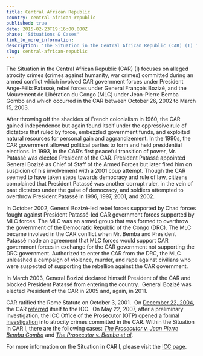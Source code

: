 ```yaml
---
title: Central African Republic
country: central-african-republic
published: true
date: 2015-02-23T19:16:00.000Z
phase: 'Situations & Cases'
link_to_more_information:
description: 'The Situation in the Central African Republic (CAR) (I) involves atrocity crimes (crimes against humanity, war crimes) committed during an armed conflict which involves CAR government forces under President Ange‐Félix Patassé, rebel forces under General François Bozizé, and the Mouvement de Libération du Congo (MLC) under Jean-Pierre Bemba Gombo. Within the Situation in CAR I, there are two ongoing cases.'
slug: central-african-republic
---
```



The Situation in the Central African Republic (CAR) (I) focuses on alleged atrocity crimes (crimes against humanity, war crimes) committed during an armed conflict which involved CAR government forces under President Ange‐F&eacute;lix Patass&eacute;, rebel forces under General Fran&ccedil;ois Boziz&eacute;, and the Mouvement de Lib&eacute;ration du Congo (MLC) under Jean-Pierre Bemba Gombo and which occurred in the CAR between October 26, 2002 to March 15, 2003.

After throwing off the shackles of French colonialism in 1960, the CAR gained independence but again found itself under the oppressive rule of dictators that ruled by force, embezzled government funds, and exploited natural resources for personal gain and aggrandizement. In the 1990s, the CAR government allowed political parties to form and held presidential elections. In 1993, in the CAR’s first peaceful transition of power, Mr. Patass&eacute; was elected President of the CAR. President Patass&eacute; appointed General Boziz&eacute; as Chief of Staff of the Armed Forces but later fired him on suspicion of his involvement with a 2001 coup attempt. Though the CAR seemed to have taken steps towards democracy and rule of law, citizens complained that President Patass&eacute; was another corrupt ruler, in the vein of past dictators under the guise of democracy, and soldiers attempted to overthrow President Patass&eacute; in 1996, 1997, 2001, and 2002.

In October 2002, General Boziz&eacute;-led rebel forces supported by Chad forces fought against President Patass&eacute;-led CAR government forces supported by MLC forces. The MLC was an armed group that was formed to overthrow the government of the Democratic Republic of the Congo (DRC). The MLC became involved in the CAR conflict when Mr. Bemba and President Patass&eacute; made an agreement that MLC forces would support CAR government forces in exchange for the CAR government not supporting the DRC government. Authorized to enter the CAR from the DRC, the MLC unleashed a campaign of violence, murder, and rape against civilians who were suspected of supporting the rebellion against the CAR government.

In March 2003, General Boziz&eacute; declared himself President of the CAR and blocked President Patass&eacute; from entering the country.&nbsp; General Boziz&eacute; was elected President of the CAR in 2005 and, again, in 2011.&nbsp;

CAR ratified the Rome Statute on October 3, 2001.&nbsp; On [December 22, 2004](https://www.legal-tools.org/uploads/tx_ltpdb/doc320182_03.pdf), the CAR [referred](https://www.legal-tools.org/uploads/tx_ltpdb/ICCProsecutor_receives_Referral_Concerning_CAR_01.pdf) itself to the ICC.&nbsp; On May 22, 2007, after a preliminary investigation, the ICC Office of the Prosecutor (OTP) opened a [formal investigation](https://www.icc-cpi.int/Pages/item.aspx?name=prosecutor%20opens%20investigation%20in%20the%20central%20african%20republic) into atrocity crimes committed in the CAR. Within the Situation in CAR I, there are the following cases: [*The Prosecutor v. Jean Pierre Bemba Gombo*](https://www.aba-icc.org/cases/case/the-prosecutor-v-bemba/) and [*The Prosecutor v. Bemba et al*](https://www.aba-icc.org/cases/case/the-prosecutor-v-bemba-et-al/).

For more information on the Situation in CAR I, please visit the [ICC page](https://www.icc-cpi.int/car).